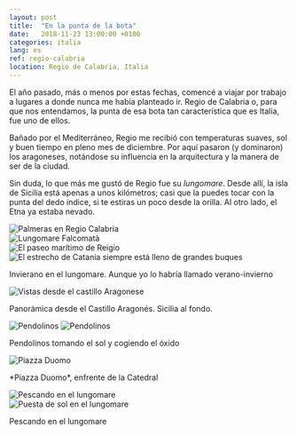 ```yaml
---
layout: post
title:  "En la punta de la bota"
date:   2018-11-23 13:00:00 +0100
categories: italia
lang: es
ref: regio-calabria
location: Regio de Calabria, Italia
---
```


El año pasado, más o menos por estas fechas, comencé a viajar por trabajo a lugares a donde nunca me había planteado ir. Regio de Calabria o, para que nos entendamos, la punta de esa bota tan característica que es Italia, fue uno de ellos. 

Bañado por el Mediterráneo, Regio me recibió con temperaturas suaves, sol y buen tiempo en pleno mes de diciembre. Por aquí pasaron (y dominaron) los aragoneses, notándose su influencia en la arquitectura y la manera de ser de la ciudad. 

Sin duda, lo que más me gustó de Regio fue su *lungomare*. Desde allí, la isla de Sicilia está apenas a unos kilómetros; casi que la puedes tocar con la punta del dedo índice, si te estiras un poco desde la orilla. Al otro lado, el Etna ya estaba nevado.

<div class="post-image">
    <div class="post-image">
    <img src="/fernweh/photo/2018-11-23-Regio-Calabria/Regio_05.jpg" alt="Palmeras en Regio Calabria" />
    </div>
    <img src="/fernweh/photo/2018-11-23-Regio-Calabria/Regio_06.jpg" alt="Lungomare Falcomatà" />
<div class="post-image post-image--split">
    <img src="/fernweh/photo/2018-11-23-Regio-Calabria/Regio_07.jpg" alt="El paseo marítimo de Reigio" />
    <img src="/fernweh/photo/2018-11-23-Regio-Calabria/Regio_08.jpg" alt="El estrecho de Catania siempre está lleno de grandes buques" />
</div>                                                                                                                         
    <p class="post-image-caption">Invierano en el lungomare. Aunque yo lo habría llamado verano-invierno</p>
</div>

<div class="post-image">
    <img src="/fernweh/photo/2018-11-23-Regio-Calabria/Regio_10.jpg" alt="Vistas desde el castillo Aragonese" />
<p class="post-image-caption">Panorámica desde el Castillo Aragonés. Sicilia al fondo.</p>
</div>

<div class="post-image post-image--split">
    <img src="/fernweh/photo/2018-11-23-Regio-Calabria/Regio_02.jpg" alt="Pendolinos" />
    <img src="/fernweh/photo/2018-11-23-Regio-Calabria/Regio_03.jpg" alt="Pendolinos" />                                                                                                            
    <p class="post-image-caption">Pendolinos tomando el sol y cogiendo el óxido</p>
</div>

<div class="post-image">
    <img src="/fernweh/photo/2018-11-23-Regio-Calabria/Regio_04.jpg" alt="Piazza Duomo" />                                                                                                                   
    <p class="post-image-caption">*Piazza Duomo*, enfrente de la Catedral</p>
</div>

<div class="post-image">
    <div class="post-image">
    <img src="/fernweh/photo/2018-11-23-Regio-Calabria/Regio_01.jpg" alt="Pescando en el lungomare" />
    </div>
    <img src="/fernweh/photo/2018-11-23-Regio-Calabria/Regio_09.jpg" alt="Puesta de sol en el lungomare" />                                                                                                                     
    <p class="post-image-caption">Pescando en el lungomare</p>
</div>
